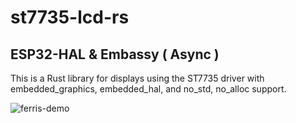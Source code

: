 # st7735-lcd-rs

## ESP32-HAL & Embassy ( Async )

This is a Rust library for displays using the ST7735 driver with embedded_graphics, embedded_hal, and no_std, no_alloc support.

![ferris-demo](https://i.imgur.com/T1086fn.jpg)
